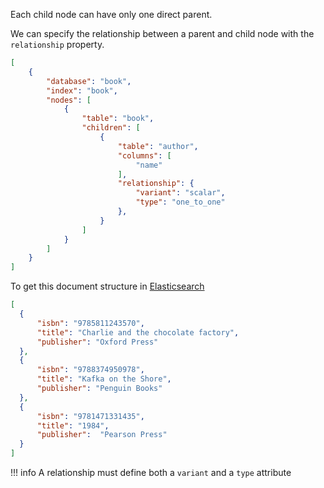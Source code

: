 Each child node can have only one direct parent.

We can specify the relationship between a parent and child node with the `relationship` property.

```JSON
[
    {
        "database": "book",
        "index": "book",
        "nodes": [
            {
                "table": "book",
                "children": [
                    {
                        "table": "author",
                        "columns": [
                            "name"
                        ],
                        "relationship": {
                            "variant": "scalar",
                            "type": "one_to_one"
                        },
                    }
                ]
            }
        ]
    }
]
```

To get this document structure in [Elasticsearch](https://www.elastic.co/products/elastic-stack)

```JSON
[
  {
      "isbn": "9785811243570",
      "title": "Charlie and the chocolate factory",
      "publisher": "Oxford Press"
  },
  {
      "isbn": "9788374950978",
      "title": "Kafka on the Shore",
      "publisher": "Penguin Books"
  },
  {
      "isbn": "9781471331435",
      "title": "1984",
      "publisher":  "Pearson Press"
  }
]
```

!!! info
    A relationship must define both a `variant` and a `type` attribute

